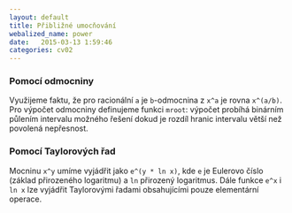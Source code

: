 ```yaml
---
layout: default
title: Přibližné umocňování
webalized_name: power
date:   2015-03-13 1:59:46
categories: cv02
---
```


<h3>Pomocí odmocniny</h3>

Využijeme faktu, že pro racionální `a` je `b`-odmocnina z `x^a` je rovna `x^(a/b)`. Pro výpočet odmocniny definujeme funkci `mroot`: výpočet probíhá binárním půlením intervalu možného řešení dokud je rozdíl hranic intervalu větší než povolená nepřesnost.

<script src="http://gist-it.appspot.com/github/OndrejSlamecka/iv122/blob/gh-pages/assets/counting/power.py?slice=6:46"></script>


<h3>Pomocí Taylorových řad</h3>

Mocninu `x^y` umíme vyjádřit jako `e^(y * ln x)`, kde `e` je Eulerovo číslo (základ přirozeného logaritmu) a `ln` přirozený logaritmus. Dále funkce `e^x` i `ln x` lze vyjádřit Taylorovými řadami obsahujícími pouze elementární operace.

<script src="http://gist-it.appspot.com/github/OndrejSlamecka/iv122/blob/gh-pages/assets/counting/power.py?slice=49:90"></script>

